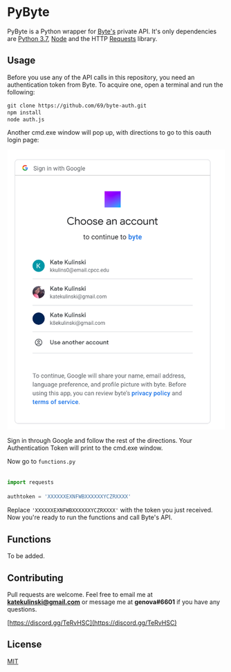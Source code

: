 # PyByte

PyByte is a Python wrapper for [Byte's](https://byte.co/) private API. It's only dependencies are [Python 3.7](https://www.python.org/downloads/release/python-370/), [Node](https://nodejs.org/en/) and the HTTP [Requests](https://requests.readthedocs.io/en/master/) library.


## Usage
Before you use any of the API calls in this repository, you need an authentication token from Byte. To acquire one, open a terminal and run the following: 

```
git clone https://github.com/69/byte-auth.git
npm install
node auth.js
```
Another cmd.exe window will pop up, with directions to go to this oauth login page:

![oauth](https://github.com/katurian/PyByte/blob/master/oauth.PNG)

Sign in through Google and follow the rest of the directions. Your Authentication Token will print to the cmd.exe window.

Now go to ``functions.py`` 

```python

import requests 

authtoken = 'XXXXXXEXNFWBXXXXXXYCZRXXXX'
```
Replace ``'XXXXXXEXNFWBXXXXXXYCZRXXXX'`` with the token you just received. Now you're ready to run the functions and call Byte's API.

## Functions

To be added.


## Contributing
Pull requests are welcome. Feel free to email me at **katekulinski@gmail.com** or message me at **genova#6601** if you have any questions.

[https://discord.gg/TeRvHSC](https://discord.gg/TeRvHSC)

## License
[MIT](https://choosealicense.com/licenses/mit/)
